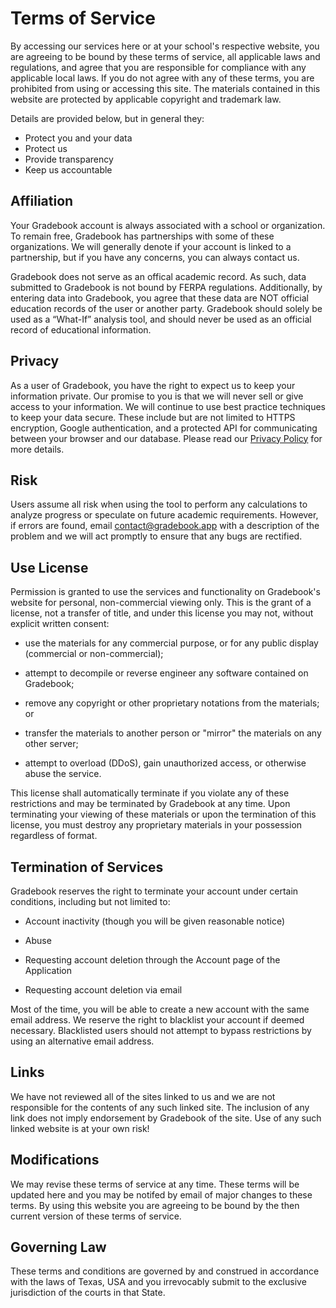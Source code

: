 # Terms of Service

By accessing our services here or at your school's respective website, you are agreeing to be bound by these terms of service, all applicable laws and regulations, and agree that you are responsible for compliance with any applicable local laws. If you do not agree with any of these terms, you are prohibited from using or accessing this site. The materials contained in this website are protected by applicable copyright and trademark law.

Details are provided below, but in general they:
  - Protect you and your data
  - Protect us
  - Provide transparency
  - Keep us accountable

## Affiliation

Your Gradebook account is always associated with a school or organization. To remain free, Gradebook has partnerships with some of these organizations. We will generally denote if your account is linked to a partnership, but if you have any concerns, you can always contact us.

Gradebook does not serve as an offical academic record. As such, data submitted to Gradebook is not bound by FERPA regulations. Additionally, by entering data into Gradebook, you agree that these data are NOT official education records of the user or another party. Gradebook should solely be used as a “What-If” analysis tool, and should never be used as an official record of educational information.

## Privacy

As a user of Gradebook, you have the right to expect us to keep your information private. Our promise to you is that we will never sell or give access to your information. We will continue to use best practice techniques to keep your data secure. These include but are not limited to HTTPS encryption, Google authentication, and a protected API for communicating between your browser and our database. Please read our <a href="/privacy-policy">Privacy Policy</a> for more details.

## Risk

Users assume all risk when using the tool to perform any calculations to analyze progress or speculate on future academic requirements. However, if errors are found, email <a href="mailto:contact@gradebook.app">contact@gradebook.app</a> with a description of the problem and we will act promptly to ensure that any bugs are rectified.

## Use License

Permission is granted to use the services and functionality on Gradebook's website for personal, non-commercial viewing only. This is the grant of a license, not a transfer of title, and under this license you may not, without explicit written consent:

- use the materials for any commercial purpose, or for any public display (commercial or non-commercial);

- attempt to decompile or reverse engineer any software contained on Gradebook;

- remove any copyright or other proprietary notations from the materials; or

- transfer the materials to another person or "mirror" the materials on any other server;

- attempt to overload (DDoS), gain unauthorized access, or otherwise abuse the service.

This license shall automatically terminate if you violate any of these restrictions and may be terminated by Gradebook at any time. Upon terminating your viewing of these materials or upon the termination of this license, you must destroy any proprietary materials in your possession regardless of format.

## Termination of Services

Gradebook reserves the right to terminate your account under certain conditions, including but not limited to:

 - Account inactivity (though you will be given reasonable notice)

 - Abuse

 - Requesting account deletion through the Account page of the Application

 - Requesting account deletion via email

Most of the time, you will be able to create a new account with the same email address. We reserve the right to blacklist your account if deemed necessary. Blacklisted users should not attempt to bypass restrictions by using an alternative email address.

## Links

We have not reviewed all of the sites linked to us and we are not responsible for the contents of any such linked site. The inclusion of any link does not imply endorsement by Gradebook of the site. Use of any such linked website is at your own risk!

## Modifications

We may revise these terms of service at any time. These terms will be updated here and you may be notifed by email of major changes to these terms. By using this website you are agreeing to be bound by the then current version of these terms of service.

## Governing Law

These terms and conditions are governed by and construed in accordance with the laws of Texas, USA and you irrevocably submit to the exclusive jurisdiction of the courts in that State.
